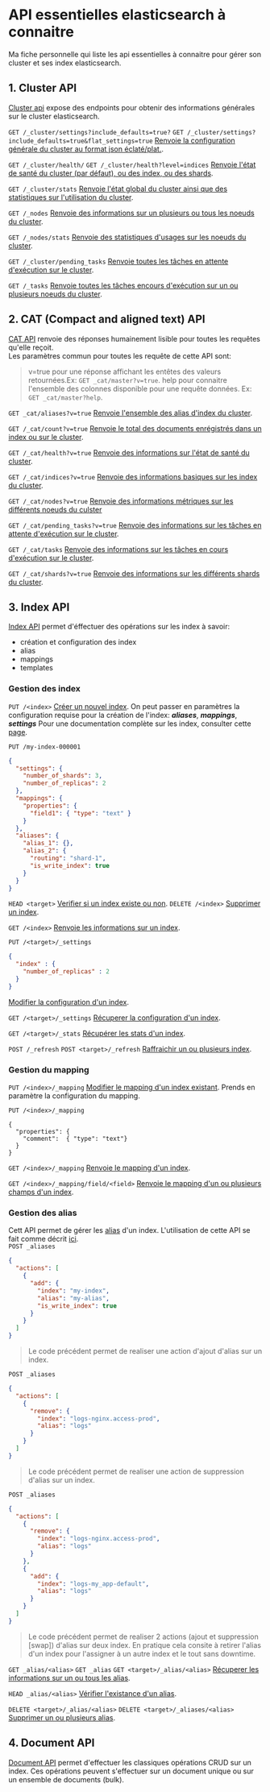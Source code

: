 # API essentielles elasticsearch à connaitre

Ma fiche personnelle qui liste les api essentielles à connaitre pour gérer son cluster et ses index elasticsearch.  

## 1. Cluster API
[Cluster api](https://www.elastic.co/guide/en/elasticsearch/reference/current/cluster.html) expose des endpoints pour obtenir des informations générales sur le cluster elasticsearch.

 ` GET /_cluster/settings?include_defaults=true? `
 `GET /_cluster/settings?include_defaults=true&flat_settings=true`
 [Renvoie la configuration générale du cluster au format json éclaté/plat.](https://www.elastic.co/guide/en/elasticsearch/reference/current/cluster-get-settings.html).
 
 `GET /_cluster/health/`
 `GET /_cluster/health?level=indices`
 [Renvoie l'état de santé du cluster (par défaut), ou des index, ou des shards](https://www.elastic.co/guide/en/elasticsearch/reference/current/cluster-health.html).
 
 `GET /_cluster/stats`
 [Renvoie l'état global du cluster ainsi que des statistiques sur l'utilisation du cluster](https://www.elastic.co/guide/en/elasticsearch/reference/current/cluster-stats.html).
 
 `GET /_nodes`
 [Renvoie des informations sur un plusieurs ou tous les noeuds du cluster](https://www.elastic.co/guide/en/elasticsearch/reference/current/cluster-nodes-info.html).
 
 `GET /_nodes/stats`
 [Renvoie des statistiques d'usages sur les noeuds du cluster](https://www.elastic.co/guide/en/elasticsearch/reference/current/cluster-nodes-stats.html).
 
 `GET /_cluster/pending_tasks`
 [Renvoie toutes les tâches en attente d'exécution sur le cluster](https://www.elastic.co/guide/en/elasticsearch/reference/current/cluster-pending.html).
 
 `GET /_tasks`
 [Renvoie toutes les tâches encours d'exécution sur un ou plusieurs noeuds du cluster](https://www.elastic.co/guide/en/elasticsearch/reference/current/tasks.html).
  
## 2. CAT (Compact and aligned text) API
[CAT API](https://www.elastic.co/guide/en/elasticsearch/reference/current/cat.html#cat) renvoie des réponses humainement lisible pour toutes les requêtes qu'elle reçoit.  
Les paramètres commun pour toutes les requête de cette API sont:
>v=true pour une réponse affichant les entêtes des valeurs retournées.Ex: `GET _cat/master?v=true`.
>help pour connaitre l'ensemble des colonnes disponible pour une requête données. Ex: `GET _cat/master?help`.

`GET _cat/aliases?v=true`
[Renvoie l'ensemble des alias d'index du cluster](https://www.elastic.co/guide/en/elasticsearch/reference/current/cat-alias.html).

`GET /_cat/count?v=true`
[Renvoie le total des documents enrégistrés dans un index ou sur le cluster](https://www.elastic.co/guide/en/elasticsearch/reference/current/cat-count.html).

`GET /_cat/health?v=true`
[Renvoie des informations sur l'état de santé du cluster](https://www.elastic.co/guide/en/elasticsearch/reference/current/cat-health.html).

`GET /_cat/indices?v=true`
[Renvoie des informations basiques sur les index du cluster](https://www.elastic.co/guide/en/elasticsearch/reference/current/cat-indices.html).

`GET /_cat/nodes?v=true`
[Renvoie des informations métriques sur les différents noeuds du culster](https://www.elastic.co/guide/en/elasticsearch/reference/current/cat-nodes.html)

`GET /_cat/pending_tasks?v=true`
[Renvoie des informations sur les tâches en attente d'exécution sur le cluster](https://www.elastic.co/guide/en/elasticsearch/reference/current/cat-pending-tasks.html).

`GET /_cat/tasks`
[Renvoie des informations sur les tâches en cours d'exécution sur le cluster](https://www.elastic.co/guide/en/elasticsearch/reference/current/cat-tasks.html).

`GET /_cat/shards?v=true`
[Renvoie des informations sur les différents shards du cluster](https://www.elastic.co/guide/en/elasticsearch/reference/current/cat-shards.html).

## 3. Index API
[Index API](https://www.elastic.co/guide/en/elasticsearch/reference/current/indices.html) permet d'éffectuer des opérations sur les index à  savoir:
* création et configuration des index
* alias
* mappings
* templates

### Gestion des index
`PUT /<index>`
[Créer un nouvel index](https://www.elastic.co/guide/en/elasticsearch/reference/current/indices-create-index.html). On peut passer en paramètres la configuration requise pour la création de l'index: ***aliases***, ***mappings***, ***settings***
Pour une documentation complète sur les index, consulter cette [page](https://www.elastic.co/guide/en/elasticsearch/reference/current/index-modules.html).

`PUT /my-index-000001`
```json
{
  "settings": {
    "number_of_shards": 3,
    "number_of_replicas": 2
  },
  "mappings": {
    "properties": {
      "field1": { "type": "text" }
    }
  },
  "aliases": {
    "alias_1": {},
    "alias_2": {
      "routing": "shard-1",
      "is_write_index": true
    }
  }
}
```

`HEAD <target>`
[Verifier si un index existe ou non](https://www.elastic.co/guide/en/elasticsearch/reference/current/indices-exists.html).
`DELETE /<index>`
[Supprimer un index](https://www.elastic.co/guide/en/elasticsearch/reference/current/indices-delete-index.html).

`GET /<index>`
[Renvoie les informations sur un index](https://www.elastic.co/guide/en/elasticsearch/reference/current/indices-get-index.html).

`PUT /<target>/_settings`
```json
{
  "index" : {
    "number_of_replicas" : 2
  }
}
```
[Modifier la configuration d'un index](https://www.elastic.co/guide/en/elasticsearch/reference/current/indices-update-settings.html).

``GET /<target>/_settings``
[Récuperer la configuration d'un index](https://www.elastic.co/guide/en/elasticsearch/reference/current/indices-get-settings.html).

`GET /<target>/_stats`
[Récupérer les stats d'un index](https://www.elastic.co/guide/en/elasticsearch/reference/current/indices-stats.html).

`POST /_refresh`
`POST <target>/_refresh`
[Raffraichir un ou plusieurs index](https://www.elastic.co/guide/en/elasticsearch/reference/current/indices-refresh.html).

### Gestion du mapping

`PUT /<index>/_mapping`
[Modifier le mapping d'un index existant](https://www.elastic.co/guide/en/elasticsearch/reference/current/indices-put-mapping.html). Prends en paramètre la configuration du mapping.

`PUT /<index>/_mapping`
```jsonn
{
  "properties": {
    "comment":  { "type": "text"}
  }
}
```

`GET /<index>/_mapping`
[Renvoie le mapping d'un index](https://www.elastic.co/guide/en/elasticsearch/reference/current/indices-get-mapping.html).

`GET /<index>/_mapping/field/<field>`
[Renvoie le mapping d'un ou plusieurs champs d'un index](https://www.elastic.co/guide/en/elasticsearch/reference/current/indices-get-field-mapping.html).

### Gestion des alias
Cett API permet de gérer les [alias](https://www.elastic.co/guide/en/elasticsearch/reference/current/aliases.html) d'un index. L'utilisation de cette API se fait comme décrit [ici](https://www.elastic.co/guide/en/elasticsearch/reference/current/indices-aliases.html).  
`POST _aliases`
```json
{
  "actions": [
    {
      "add": {
        "index": "my-index",
        "alias": "my-alias",
        "is_write_index": true
      }
    }
  ]
}
```
> Le code précédent permet de realiser une action d'ajout d'alias sur un index.  
 
`POST _aliases`
```json
{
  "actions": [
    {
      "remove": {
        "index": "logs-nginx.access-prod",
        "alias": "logs"
      }
    }
  ]
}
```
> Le code précédent permet de realiser une action de suppression d'alias sur un index.  

`POST _aliases`
```json
{
  "actions": [
    {
      "remove": {
        "index": "logs-nginx.access-prod",
        "alias": "logs"
      }
    },
    {
      "add": {
        "index": "logs-my_app-default",
        "alias": "logs"
      }
    }
  ]
}
```
> Le code précédent permet de realiser 2 actions (ajout et suppression [swap]) d'alias sur deux index. En pratique cela consite à retirer l'alias d'un index pour l'assigner à un autre index et le tout sans downtime. 

`GET _alias/<alias>`
`GET _alias`
`GET <target>/_alias/<alias>`
[Récuperer les informations sur un ou tous les alias](https://www.elastic.co/guide/en/elasticsearch/reference/current/indices-get-alias.html).

`HEAD _alias/<alias>`
[Vérifier l'existance d'un alias](https://www.elastic.co/guide/en/elasticsearch/reference/current/indices-alias-exists.html).

`DELETE <target>/_alias/<alias>`
`DELETE <target>/_aliases/<alias>`
[Supprimer un ou plusieurs alias](https://www.elastic.co/guide/en/elasticsearch/reference/current/indices-delete-alias.html).

## 4. Document API
[Document API](https://www.elastic.co/guide/en/elasticsearch/reference/current/docs.html) permet d'effectuer les classiques opérations CRUD sur un index. Ces opérations peuvent s'effectuer sur un document unique ou sur un ensemble de documents (bulk).